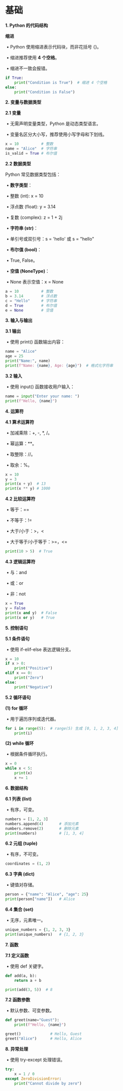 # 基础

**1. Python 的代码结构**

**缩进**

​	•	Python 使用缩进表示代码块，而非花括号 {}。

​	•	缩进推荐使用 **4 个空格**。

​	•	缩进不一致会报错。

``` python
if True:
    print("Condition is True")  # 缩进 4 个空格
else:
    print("Condition is False")
```

**2. 变量与数据类型**

**2.1 变量**

​	•	无需声明变量类型，Python 是动态类型语言。

​	•	变量名区分大小写，推荐使用小写字母和下划线。

``` python
x = 10          # 整数
name = "Alice"  # 字符串
is_valid = True # 布尔值
```

**2.2 数据类型**

Python 常见数据类型包括：

​	•	**数字类型**：

​	•	整数 (int): x = 10

​	•	浮点数 (float): y = 3.14

​	•	复数 (complex): z = 1 + 2j

​	•	**字符串 (**str**)**：

​	•	单引号或双引号：s = 'hello' 或 s = "hello"

​	•	**布尔值 (**bool**)**：

​	•	True, False。

​	•	**空值 (**NoneType**)**：

​	•	None 表示空值：x = None

``` python
a = 10          # 整数
b = 3.14        # 浮点数
c = "Hello"     # 字符串
d = True        # 布尔值
e = None        # 空值
```

**3. 输入与输出**

**3.1 输出**

​	•	使用 print() 函数输出内容：

``` python
name = "Alice"
age = 25
print("Name:", name)
print(f"Name: {name}, Age: {age}")  # 格式化字符串
```

**3.2 输入**

​	•	使用 input() 函数接收用户输入：

``` python
name = input("Enter your name: ")
print(f"Hello, {name}")
```

**4. 运算符**

**4.1 算术运算符**

​	•	加减乘除：+, -, *, /。

​	•	幂运算：**。

​	•	取整除：//。

​	•	取余：%。

``` python
x = 10
y = 3
print(x + y)  # 13
print(x ** y) # 1000
```

**4.2 比较运算符**

​	•	等于：==

​	•	不等于：!=

​	•	大于/小于：>，<

​	•	大于等于/小于等于：>=，<=

``` python
print(10 > 5)  # True
```

**4.3 逻辑运算符**

​	•	与：and

​	•	或：or

​	•	非：not

``` python
x = True
y = False
print(x and y)  # False
print(x or y)   # True
```

**5. 控制语句**

**5.1 条件语句**

​	•	使用 if-elif-else 表达逻辑分支。

``` python
x = 10
if x > 0:
    print("Positive")
elif x == 0:
    print("Zero")
else:
    print("Negative")
```

**5.2 循环语句**

**(1) for 循环**

​	•	用于遍历序列或迭代器。

``` python
for i in range(5):  # range(5) 生成 [0, 1, 2, 3, 4]
    print(i)
```

**(2) while 循环**

​	•	根据条件循环执行。

``` python
x = 0
while x < 5:
    print(x)
    x += 1
```

**6. 数据结构**

**6.1 列表 (list)**

​	•	有序，可变。

``` python	
numbers = [1, 2, 3]
numbers.append(4)       # 添加元素
numbers.remove(2)       # 删除元素
print(numbers)          # [1, 3, 4]
```

**6.2 元组 (tuple)**

​	•	有序，不可变。

``` py	
coordinates = (1, 2)
```

**6.3 字典 (dict)**

​	•	键值对存储。

``` python
person = {"name": "Alice", "age": 25}
print(person["name"])   # Alice
```

**6.4 集合 (set)**

​	•	无序，元素唯一。

``` python
unique_numbers = {1, 2, 3, 3}
print(unique_numbers)   # {1, 2, 3}
```

**7. 函数**

**7.1 定义函数**

​	•	使用 def 关键字。

``` python
def add(a, b):
    return a + b

print(add(3, 5))  # 8
```

**7.2 函数参数**

​	•	默认参数、可变参数。

``` python
def greet(name="Guest"):
    print(f"Hello, {name}")

greet()             # Hello, Guest
greet("Alice")      # Hello, Alice
```

**8. 异常处理**

​	•	使用 try-except 处理错误。

``` python
try:
    x = 1 / 0
except ZeroDivisionError:
    print("Cannot divide by zero")
```

